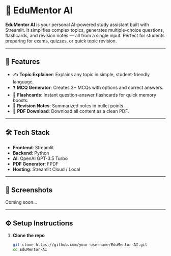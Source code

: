 # 📘 EduMentor AI

**EduMentor AI** is your personal AI-powered study assistant built with Streamlit. It simplifies complex topics, generates multiple-choice questions, flashcards, and revision notes — all from a single input. Perfect for students preparing for exams, quizzes, or quick topic revision.

---

## 🚀 Features

- ✍️ **Topic Explainer**: Explains any topic in simple, student-friendly language.
- ❓ **MCQ Generator**: Creates 3+ MCQs with options and correct answers.
- 🧠 **Flashcards**: Instant question-answer flashcards for quick memory boosts.
- 📄 **Revision Notes**: Summarized notes in bullet points.
- 💾 **PDF Download**: Download all content as a clean PDF.

---

## 🛠️ Tech Stack

- **Frontend**: Streamlit
- **Backend**: Python
- **AI**: OpenAI GPT-3.5 Turbo
- **PDF Generator**: FPDF
- **Hosting**: Streamlit Cloud / Local

---

## 📸 Screenshots

Coming soon...

---

## ⚙️ Setup Instructions

1. **Clone the repo**  
   ```bash
   git clone https://github.com/your-username/EduMentor-AI.git
   cd EduMentor-AI

